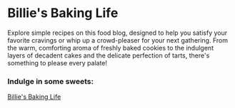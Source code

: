# Billie's Baking Life

Explore simple recipes on this food blog, designed to help you  satisfy your favorite cravings or whip up a crowd-pleaser for your next gathering. From the warm, comforting aroma of freshly baked cookies to the indulgent layers of decadent cakes and the delicate perfection of tarts, there's something to please every palate!

### Indulge in some sweets: 

[Billie's Baking Life](https://billiesbakinglife.com)
